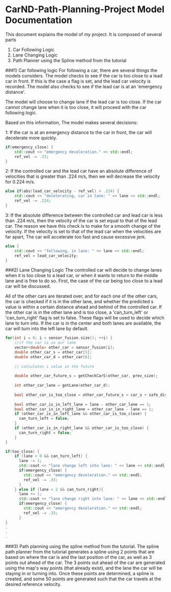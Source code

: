 # CarND-Path-Planning-Project Model Documentation
This document explains the model of my project.
It is composed of several parts
1) Car Following Logic
2) Lane Changing Logic
3) Path Planner using the Spline method from the tutorial

###1) Car following logic
For following a car, there are several things the models considers.
The model checks to see if the car is too close to a lead car in front.
If this is the case a flag is set, and the lead car velocity is recorded.
The model also checks to see if the lead car is at an 'emergency distance'.

The model will choose to change lane if the lead car is too close.
If the car cannot change lane when it is too close, 
it will proceed with the car following logic.

Based on this information, The model makes several decisions:

1: If the car is at an emergency distance to the car in front, 
the car will decelerate more quickly.
```c++
if(emergency_close) {
    std::cout << "emergency deceleration." << std::endl;
    ref_vel -= .33;
}
```
2: If the controlled car and the lead car have an absolute difference of velocities that is greater than .224 m/s,
then we will decrease the velocity for 0.224 m/s.
```c++
else if(abs(lead_car_velocity - ref_vel) > .224) {
    std::cout << "decelerating, car in lane: " << lane << std::endl;
    ref_vel -= .224;
}
```
3: If the absolute difference between the controlled car and lead car is less than .224 m/s,
then the velocity of the car is set equal to that of the lead car.
The reason we have this check is to make for a smooth change of the velocity.
If the velocity is set to that of the lead car when the velocities are far apart,
The car will accelerate too fast and cause excessive jerk.
```c++
else {
    std::cout << "following, in lane: " << lane << std::endl;
    ref_vel = lead_car_velocity;
}
```

###2) Lane Changing Logic
The controlled car will decide to change lanes when it is too close to a lead car,
or when it wants to return to the middle lane and is free to do so.
First, the case of the car being too close to a lead car will be discussed.

All of the other cars are iterated over, and for each one of the other cars,
the car is checked if it is in the other lane, 
and whether the predicted s value is within a certain distance ahead and behind
of the controlled car.  If the other car is in the other lane and is too close,
a 'can_turn_left' or 'can_turn_right' flag is set to false.
These flags will be used to decide which lane to turn into.
If the car is in the center and both lanes are available,
the car will turn into the left lane by default.
```c++
for(int i = 0; i < sensor_fusion.size(); ++i) {
    //if the car is in our lane
    vector<double> other_car = sensor_fusion[i];
    double other_car_s = other_car[5];
    double other_car_d = other_car[6];
    
    // calculates s value in the future
    
    double other_car_future_s = getCheckCarS(other_car, prev_size);
    
    int other_car_lane = getLane(other_car_d);
    
    bool other_car_is_too_close = other_car_future_s < car_s + safe_distance_ahead && other_car_future_s > car_s - safe_distance_behind;
    
    bool other_car_is_in_left_lane = lane - other_car_lane == 1;
    bool other_car_is_in_right_lane = other_car_lane - lane == 1;
    if (other_car_is_in_left_lane && other_car_is_too_close) {
      can_turn_left = false;
    }
    if (other_car_is_in_right_lane && other_car_is_too_close) {
      can_turn_right = false;
    }
}

if(too_close) {
    if (lane > 0 && can_turn_left) {
      lane -= 1;
      std::cout << "lane change left into lane: " << lane << std::endl;
      if(emergency_close) {
        std::cout << "emergency deceleration." << std::endl;
        ref_vel -= .33;
      }
    } else if (lane < 2 && can_turn_right){
      lane += 1;
      std::cout << "lane change right into lane: " << lane << std::endl;
      if(emergency_close) {
        std::cout << "emergency deceleration." << std::endl;
        ref_vel -= .33;
      }
}
.
.
.
```
###3) Path planning using the spline method from the tutorial.
The spline path planner from the tutorial generates a spline using 2 points 
that are based on where the car is and the last position of the car,
as well as 3 points out ahead of the car.
The 3 points out ahead of the car are generated using the map's way points (that already exist),
and the lane the car will be staying in or turning into.  Once these points are determined,
a spline is created, and some 50 points are generated such that the car travels at the 
desired reference velocity.
